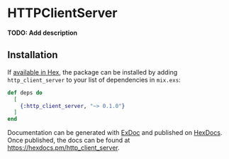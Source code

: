 # HTTPClientServer

**TODO: Add description**

## Installation

If [available in Hex](https://hex.pm/docs/publish), the package can be installed
by adding `http_client_server` to your list of dependencies in `mix.exs`:

```elixir
def deps do
  [
    {:http_client_server, "~> 0.1.0"}
  ]
end
```

Documentation can be generated with [ExDoc](https://github.com/elixir-lang/ex_doc)
and published on [HexDocs](https://hexdocs.pm). Once published, the docs can
be found at <https://hexdocs.pm/http_client_server>.

